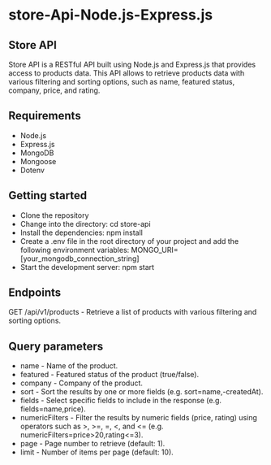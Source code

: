 # store-Api-Node.js-Express.js


## Store API
Store API is a RESTful API built using Node.js and Express.js that provides access to products data. This API allows to retrieve products data with various filtering and sorting options, such as name, featured status, company, price, and rating.

## Requirements
+ Node.js
+ Express.js
+ MongoDB
+ Mongoose
+ Dotenv


## Getting started
+ Clone the repository
+ Change into the directory: cd store-api
+ Install the dependencies: npm install
+ Create a .env file in the root directory of your project and add the following environment variables: MONGO_URI=[your_mongodb_connection_string]
+ Start the development server: npm start


## Endpoints
GET /api/v1/products - Retrieve a list of products with various filtering and sorting options.


## Query parameters
+ name - Name of the product.
+ featured - Featured status of the product (true/false).
+ company - Company of the product.
+ sort - Sort the results by one or more fields (e.g. sort=name,-createdAt).
+ fields - Select specific fields to include in the response (e.g. fields=name,price).
+ numericFilters - Filter the results by numeric fields (price, rating) using operators such as >, >=, =, <, and <= (e.g. numericFilters=price>20,rating<=3).
+ page - Page number to retrieve (default: 1).
+ limit - Number of items per page (default: 10).

